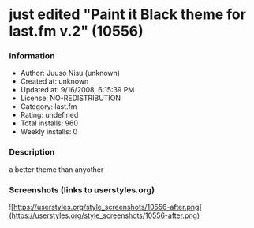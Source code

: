 # just edited "Paint it Black theme for last.fm v.2" (10556)

### Information
- Author: Juuso Nisu (unknown)
- Created at: unknown
- Updated at: 9/16/2008, 6:15:39 PM
- License: NO-REDISTRIBUTION
- Category: last.fm
- Rating: undefined
- Total installs: 960
- Weekly installs: 0


### Description
a better theme than anyother


### Screenshots (links to userstyles.org)
![https://userstyles.org/style_screenshots/10556-after.png](https://userstyles.org/style_screenshots/10556-after.png)


